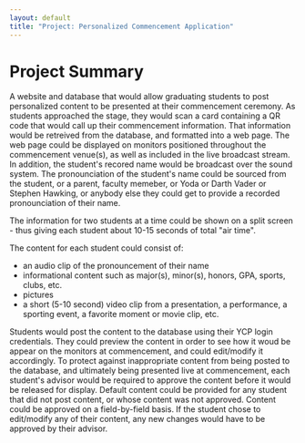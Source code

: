 ```yaml
---
layout: default
title: "Project: Personalized Commencement Application"
---
```


Project Summary
===============
A website and database that would allow graduating students to post personalized content to be presented at their commencement ceremony.  As students approached the stage, they would scan a card containing a QR code that would call up their commencement information.  That information would be retreived from the database, and formatted into a web page.  The web page could be displayed on monitors positioned throughout the commencement venue(s), as well as included in the live broadcast stream.  In addition, the student's recored name would be broadcast over the sound system.  The pronounciation of the student's name could be sourced from the student, or a parent, faculty memeber, or Yoda or Darth Vader or Stephen Hawking, or anybody else they could get to provide a recorded pronounciation of their name.

The information for two students at a time could be shown on a split screen - thus giving each student about 10-15 seconds of total "air time".

The content for each student could consist of:
* an audio clip of the pronouncement of their name 
* informational content such as major(s), minor(s), honors, GPA, sports, clubs, etc.
* pictures
* a short (5-10 second) video clip from a presentation, a performance, a sporting event, a favorite moment or movie clip, etc.

Students would post the content to the database using their YCP login credentials.  They could preview the content in order to see how it woud be appear on the monitors at commencement, and could edit/modify it accordingly.  To protect against inappropriate content from being posted to the database, and ultimately being presented live at commencement, each student's advisor would be required to approve the content before it would be released for display.  Default content could be provided for any student that did not post content, or whose content was not approved.  Content could be approved on a field-by-field basis.  If the student chose to edit/modify any of their content, any new changes would have to be approved by their advisor.





